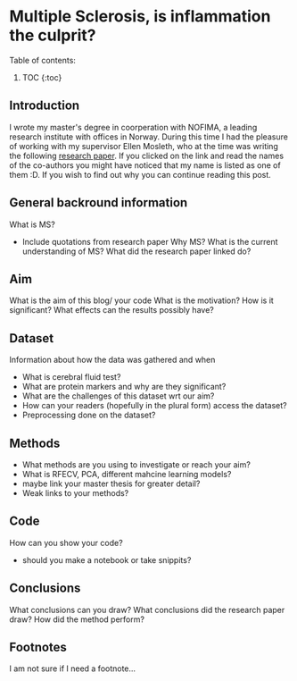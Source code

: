 # Multiple Sclerosis, is inflammation the culprit?

Table of contents:

1. TOC
{:toc}

## Introduction

I wrote my master's degree in coorperation with NOFIMA, a leading research institute with offices in Norway. During this time I had the pleasure of working with my supervisor Ellen Mosleth, who at the time was writing the following [research paper](https://www.nature.com/articles/s41598-021-82388-w). If you clicked on the link and read the names of the co-authors you might have noticed that my name is listed as one of them :D. If you wish to find out why you can continue reading this post.  



## General backround information

What is MS?
- Include quotations from research paper
Why MS? 
What is the current understanding of MS?
What did the research paper linked do?


## Aim

What is the aim of this blog/ your code
What is the motivation?
How is it significant?
What effects can the results possibly have?

## Dataset

Information about how the data was gathered and when
 - What is cerebral fluid test? 
 - What are protein markers and why are they significant?
 - What are the challenges of this dataset wrt our aim?
 - How can your readers (hopefully in the plural form) access the dataset?
 - Preprocessing done on the dataset?

## Methods

- What methods are you using to investigate or reach your aim?
- What is RFECV, PCA, different mahcine learning models?
- maybe link your master thesis for greater detail? 
- Weak links to your methods?

## Code

How can you show your code?
- should you make a notebook or take snippits?


## Conclusions

What conclusions can you draw?
What conclusions did the research paper draw?
How did the method perform?


## Footnotes

I am not sure if I need a footnote... 

